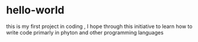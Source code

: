 # hello-world
this is my first project in coding , I hope through this initiative to learn how to write code primarly in phyton and other programming languages
